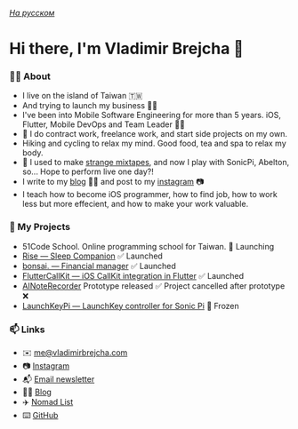 *[На русском](README-RU.md)*

# Hi there, I'm Vladimir Brejcha 👋

### 🙋‍♂️ About

- I live on the island of Taiwan 🇹🇼
- And trying to launch my business 🤸‍♂️
- I've been into Mobile Software Engineering for more than 5 years. iOS, Flutter, Mobile DevOps and Team Leader 💪🏻
- 💎 I do contract work, freelance work, and start side projects on my own.
- Hiking and cycling to relax my mind. Good food, tea and spa to relax my body.
- 🎹 I used to make [strange mixtapes](https://soundcloud.com/antisuicidalclub/mixtape-vol1), and now I play with SonicPi, Abelton, so... Hope to perform live one day?!
- I write to my [blog](https://blog.vladimirbrejcha.com) ✍🏻 and post to my [instagram](https://www.instagram.com/vladimirbrejcha0) 📷
- I teach how to become iOS programmer, how to find job, how to work less but more effecient, and how to make your work valuable.


### 🚀 My Projects

- 51Code School. Online programming school for Taiwan. 🚀 Launching
- [Rise — Sleep Companion](https://rise.vladimirbrejcha.com) ✅ Launched
- [bonsai. — Financial manager](https://github.com/appbonsai) ✅ Launched
- [FlutterCallKit — iOS CallKit integration in Flutter](https://github.com/voximplant/flutter_callkit) ✅ Launched
- [AINoteRecorder](https://apps.apple.com/us/app/ai-note-recorder/id6449199489) Prototype released ✅ Project cancelled after prototype ❌
- [LaunchKeyPi — LaunchKey controller for Sonic Pi](https://github.com/VladimirBrejcha/LaunchkeyPi) 🛑 Frozen


### 📫 Links

- ✉️ me@vladimirbrejcha.com
- 📷 [Instagram](https://www.instagram.com/vladimirbrejcha0) 
- 📬 [Email newsletter](https://subscribe.vladimirbrejcha.com)
- ✍🏻 [Blog](https://blog.vladimirbrejcha.com)
- ✈️ [Nomad List](https://nomadlist.com/@vladimirbrejcha)
- ⌨️ [GitHub](https://github.com/vladimirbrejcha)
